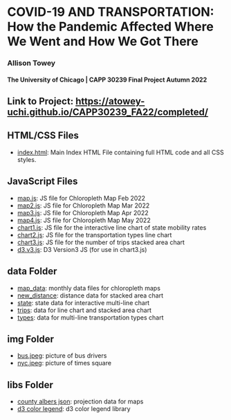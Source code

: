 # COVID-19 AND TRANSPORTATION: How the Pandemic Affected Where We Went and How We Got There

### Allison Towey
#### The University of Chicago | CAPP 30239 Final Project Autumn 2022

## Link to Project: https://atowey-uchi.github.io/CAPP30239_FA22/completed/

## HTML/CSS Files

- [index.html](https://github.com/atowey-uchi/CAPP30239_FA22/blob/main/completed/index.html): Main Index HTML File containing full HTML code and all CSS styles.

## JavaScript Files
- [map.js](https://github.com/atowey-uchi/CAPP30239_FA22/blob/main/completed/map.js): JS file for Chloropleth Map Feb 2022
- [map2.js](https://github.com/atowey-uchi/CAPP30239_FA22/blob/main/completed/map2.js): JS file for Chloropleth Map Mar 2022
- [map3.js](https://github.com/atowey-uchi/CAPP30239_FA22/blob/main/completed/map3.js): JS file for Chloropleth Map Apr 2022
- [map4.js](https://github.com/atowey-uchi/CAPP30239_FA22/blob/main/completed/map4.js): JS file for Chloropleth Map May 2022
- [chart1.js](https://github.com/atowey-uchi/CAPP30239_FA22/blob/main/completed/chart1.js): JS file for the interactive line chart of state mobility rates
- [chart2.js](https://github.com/atowey-uchi/CAPP30239_FA22/blob/main/completed/chart2.js): JS file for the transportation types line chart
- [chart3.js](https://github.com/atowey-uchi/CAPP30239_FA22/blob/main/completed/chart3.js): JS file for the number of trips stacked area chart
- [d3.v3.js](https://github.com/atowey-uchi/CAPP30239_FA22/blob/main/completed/d3.v3.js): D3 Version3 JS (for use in chart3.js)

## data Folder
- [map_data](https://github.com/atowey-uchi/CAPP30239_FA22/tree/main/completed/data/map_data): monthly data files for chloropleth maps
- [new_distance](https://github.com/atowey-uchi/CAPP30239_FA22/blob/main/completed/data/new_distance.csv): distance data for stacked area chart
- [state](https://github.com/atowey-uchi/CAPP30239_FA22/blob/main/completed/data/state.tsv): state data for interactive multi-line chart
- [trips](https://github.com/atowey-uchi/CAPP30239_FA22/blob/main/completed/data/trips.csv): data for line chart and stacked area chart
- [types](https://github.com/atowey-uchi/CAPP30239_FA22/blob/main/completed/data/types.csv): data for multi-line transportation types chart

## img Folder
- [bus.jpeg](https://github.com/atowey-uchi/CAPP30239_FA22/blob/main/completed/img/bus.jpeg): picture of bus drivers
- [nyc.jpeg](https://github.com/atowey-uchi/CAPP30239_FA22/blob/main/completed/img/nyc.jpeg): picture of times square

## libs Folder
- [county albers json](https://github.com/atowey-uchi/CAPP30239_FA22/blob/main/completed/libs/counties-albers-10m.json): projection data for maps
- [d3 color legend](https://github.com/atowey-uchi/CAPP30239_FA22/blob/main/completed/libs/d3-color-legend.js): d3 color legend library
